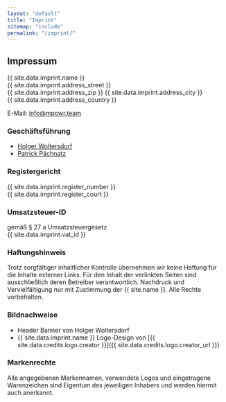 ```yaml
---
layout: "default"
title: "Imprint"
sitemap: "include"
permalink: "/imprint/"
---
```


## Impressum

{{ site.data.imprint.name }}  
{{ site.data.imprint.address_street }}  
{{ site.data.imprint.address_zip }} {{ site.data.imprint.address_city }}  
{{ site.data.imprint.address_country }}

E-Mail: [info@mpowr.team](mailto:info@mpowr.team)

### Geschäftsführung

* [Holger Woltersdorf](https://www.linkedin.com/in/holger-woltersdorf/)
* [Patrick Pächnatz](https://www.linkedin.com/in/patrick-paechnatz/)

### Registergericht

{{ site.data.imprint.register_number }}  
{{ site.data.imprint.register_court }}

### Umsatzsteuer-ID

gemäß § 27 a Umsatzsteuergesetz  
{{ site.data.imprint.vat_id }}

### Haftungshinweis

Trotz sorgfältiger inhaltlicher Kontrolle übernehmen wir keine Haftung für die Inhalte externer Links. 
Für den Inhalt der verlinkten Seiten sind ausschließlich deren Betreiber verantwortlich. 
Nachdruck und Vervielfältigung nur mit Zustimmung der {{ site.name }}. Alle Rechte vorbehalten.

### Bildnachweise

* Header Banner von Holger Woltersdorf
* {{ site.data.imprint.name }} Logo-Design von [{{ site.data.credits.logo.creator }}]({{ site.data.credits.logo.creator_url }})

### Markenrechte

Alle angegebenen Markennamen, verwendete Logos und eingetragene Warenzeichen sind Eigentum des jeweiligen Inhabers 
und werden hiermit auch anerkannt.